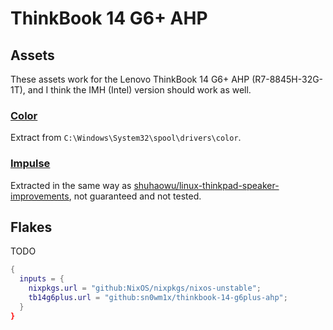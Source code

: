 # ThinkBook 14 G6+ AHP

## Assets

These assets work for the Lenovo ThinkBook 14 G6+ AHP (R7-8845H-32G-1T), and I think the IMH (Intel) version should work as well.

### [Color](/color/)

Extract from `C:\Windows\System32\spool\drivers\color`.

### [Impulse](/impulse/)

Extracted in the same way as [shuhaowu/linux-thinkpad-speaker-improvements](https://github.com/shuhaowu/linux-thinkpad-speaker-improvements), not guaranteed and not tested.

## Flakes

TODO

```nix
{
  inputs = {
    nixpkgs.url = "github:NixOS/nixpkgs/nixos-unstable";
    tb14g6plus.url = "github:sn0wm1x/thinkbook-14-g6plus-ahp";
  }
}
```
